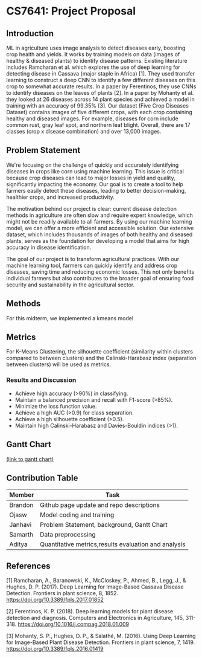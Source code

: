 ---
---

# CS7641: Project Proposal
## Introduction
ML in agriculture uses image analysis to detect diseases early, boosting crop health and yields. It works by training models on data (images of healthy & diseased plants) to identify disease patterns. Existing literature includes Ramcharan et al. which explores the use of deep learning for detecting disease in Cassava (major staple in Africa) [1]. They used transfer learning to construct a deep CNN to identify a few different diseases on this crop to somewhat accurate results. In a paper by Ferentinos, they use CNNs to identify diseases on the leaves of plants [2]. In a paper by Mohanty et al. they looked at 26 diseases across 14 plant species and achieved a model in training with an accuracy of 99.35% [3]. Our dataset (Five Crop Diseases Dataset) contains images of five different crops, with each crop containing healthy and diseased images. For example, diseases for corn include common rust, gray leaf spot, and northern leaf blight. Overall, there are 17 classes (crop x disease combination) and over 13,000 images.

## Problem Statement
We're focusing on the challenge of quickly and accurately identifying diseases in crops like corn using machine learning. This issue is critical because crop diseases can lead to major losses in yield and quality, significantly impacting the economy. Our goal is to create a tool to help farmers easily detect these diseases, leading to better decision-making, healthier crops, and increased productivity.

The motivation behind our project is clear: current disease detection methods in agriculture are often slow and require expert knowledge, which might not be readily available to all farmers. By using our machine learning model, we can offer a more efficient and accessible solution. Our extensive dataset, which includes thousands of images of both healthy and diseased plants, serves as the foundation for developing a model that aims for high accuracy in disease identification.

The goal of our project is to transform agricultural practices. With our machine learning tool, farmers can quickly identify and address crop diseases, saving time and reducing economic losses. This not only benefits individual farmers but also contributes to the broader goal of ensuring food security and sustainability in the agricultural sector.

## Methods
For this midterm, we implemented a kmeans model

## Metrics 
For K-Means Clustering, the silhouette coefficient (similarity within clusters compared to between clusters) and the Calinski-Harabasz index (separation between clusters) will be used as metrics.


### Results and Discussion
- Achieve high accuracy (>90%) in classifying.
- Maintain a balanced precision and recall with F1-score (>85%).
- Minimize the loss function value.
- Achieve a high AUC (>0.9) for class separation.
- Achieve a high silhouette coefficient (>0.5).
- Maintain high Calinski-Harabasz and Davies-Bouldin indices (>1).

## Gantt Chart
[(link to gantt chart)](https://gtvault-my.sharepoint.com/:x:/g/personal/jpurkar3_gatech_edu/EZ0NvVTVG0xOvP2TG49LMQ0Blx8_oc7quM3DplCroAo2sw)

## Contribution Table
| Member        | Task                                                  |
| ------------- | ----------------------------------------------------- |
| Brandon       | Github page update and repo descriptions              |
| Ojasw         | Model coding and training                             |
| Janhavi       | Problem Statement, background, Gantt Chart            |
| Samarth       | Data preprocessing                                    |
| Aditya        | Quantitative metrics,results evaluation and analysis  |

## References
[1] Ramcharan, A., Baranowski, K., McCloskey, P., Ahmed, B., Legg, J., & Hughes, D. P. (2017). Deep Learning for Image-Based Cassava Disease Detection. Frontiers in plant science, 8, 1852. https://doi.org/10.3389/fpls.2017.01852

[2] Ferentinos, K. P. (2018). Deep learning models for plant disease detection and diagnosis. Computers and Electronics in Agriculture, 145, 311-318. https://doi.org/10.1016/j.compag.2018.01.009

[3] Mohanty, S. P., Hughes, D. P., & Salathé, M. (2016). Using Deep Learning for Image-Based Plant Disease Detection. Frontiers in plant science, 7, 1419. https://doi.org/10.3389/fpls.2016.01419
